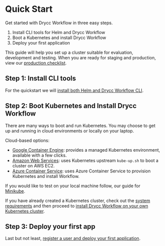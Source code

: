 # Quick Start

Get started with Drycc Workflow in three easy steps.

1. Install CLI tools for Helm and Drycc Workflow
2. Boot a Kubernetes and install Drycc Workflow
3. Deploy your first application

This guide will help you set up a cluster suitable for evaluation, development and testing. When you are ready for staging and production, view our [production checklist](../managing-workflow/production-deployments.md).

## Step 1: Install CLI tools

For the quickstart we will [install both Helm and Drycc Workflow CLI](install-cli-tools.md).

## Step 2: Boot Kubernetes and Install Drycc Workflow

There are many ways to boot and run Kubernetes. You may choose to get up and running in cloud environments or locally on
your laptop.

Cloud-based options:

* [Google Container Engine](provider/gke/boot.md): provides a managed Kubernetes environment, available with a few clicks.
* [Amazon Web Services](provider/aws/boot.md): uses Kubernetes upstream `kube-up.sh` to boot a cluster on AWS EC2.
* [Azure Container Service](provider/azure-acs/boot.md): uses Azure Container Service to provision Kubernetes and install Workflow.

If you would like to test on your local machine follow, our guide for [Minikube](provider/minikube/boot.md).

If you have already created a Kubernetes cluster, check out the [system requirements](../installing-workflow/system-requirements.md) and then proceed to [install Drycc Workflow on your own Kubernetes cluster](../installing-workflow/index.md).

## Step 3: Deploy your first app

Last but not least, [register a user and deploy your first application](deploy-an-app.md).

